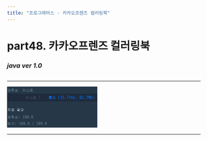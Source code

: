```yaml
---
title: "프로그래머스 - 카카오프렌즈 컬러링북"
---
```


# __part48. 카카오프렌즈 컬러링북__

### _java ver 1.0_
```java 

```
<hr/>

![실행결과_java ver 1.0](/assets/img/2024-06-12-prog48.png)

<hr/>